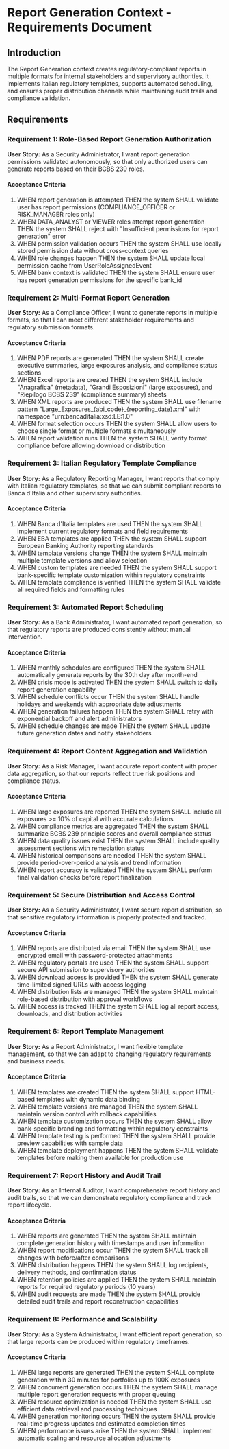 # Report Generation Context - Requirements Document

## Introduction

The Report Generation context creates regulatory-compliant reports in multiple formats for internal stakeholders and supervisory authorities. It implements Italian regulatory templates, supports automated scheduling, and ensures proper distribution channels while maintaining audit trails and compliance validation.

## Requirements

### Requirement 1: Role-Based Report Generation Authorization

**User Story:** As a Security Administrator, I want report generation permissions validated autonomously, so that only authorized users can generate reports based on their BCBS 239 roles.

#### Acceptance Criteria

1. WHEN report generation is attempted THEN the system SHALL validate user has report permissions (COMPLIANCE_OFFICER or RISK_MANAGER roles only)
2. WHEN DATA_ANALYST or VIEWER roles attempt report generation THEN the system SHALL reject with "Insufficient permissions for report generation" error
3. WHEN permission validation occurs THEN the system SHALL use locally stored permission data without cross-context queries
4. WHEN role changes happen THEN the system SHALL update local permission cache from UserRoleAssignedEvent
5. WHEN bank context is validated THEN the system SHALL ensure user has report generation permissions for the specific bank_id

### Requirement 2: Multi-Format Report Generation

**User Story:** As a Compliance Officer, I want to generate reports in multiple formats, so that I can meet different stakeholder requirements and regulatory submission formats.

#### Acceptance Criteria

1. WHEN PDF reports are generated THEN the system SHALL create executive summaries, large exposures analysis, and compliance status sections
2. WHEN Excel reports are created THEN the system SHALL include "Anagrafica" (metadata), "Grandi Esposizioni" (large exposures), and "Riepilogo BCBS 239" (compliance summary) sheets
3. WHEN XML reports are produced THEN the system SHALL use filename pattern "Large_Exposures_{abi_code}_{reporting_date}.xml" with namespace "urn:bancaditalia:xsd:LE:1.0"
4. WHEN format selection occurs THEN the system SHALL allow users to choose single format or multiple formats simultaneously
5. WHEN report validation runs THEN the system SHALL verify format compliance before allowing download or distribution

### Requirement 3: Italian Regulatory Template Compliance

**User Story:** As a Regulatory Reporting Manager, I want reports that comply with Italian regulatory templates, so that we can submit compliant reports to Banca d'Italia and other supervisory authorities.

#### Acceptance Criteria

1. WHEN Banca d'Italia templates are used THEN the system SHALL implement current regulatory formats and field requirements
2. WHEN EBA templates are applied THEN the system SHALL support European Banking Authority reporting standards
3. WHEN template versions change THEN the system SHALL maintain multiple template versions and allow selection
4. WHEN custom templates are needed THEN the system SHALL support bank-specific template customization within regulatory constraints
5. WHEN template compliance is verified THEN the system SHALL validate all required fields and formatting rules

### Requirement 3: Automated Report Scheduling

**User Story:** As a Bank Administrator, I want automated report generation, so that regulatory reports are produced consistently without manual intervention.

#### Acceptance Criteria

1. WHEN monthly schedules are configured THEN the system SHALL automatically generate reports by the 30th day after month-end
2. WHEN crisis mode is activated THEN the system SHALL switch to daily report generation capability
3. WHEN schedule conflicts occur THEN the system SHALL handle holidays and weekends with appropriate date adjustments
4. WHEN generation failures happen THEN the system SHALL retry with exponential backoff and alert administrators
5. WHEN schedule changes are made THEN the system SHALL update future generation dates and notify stakeholders

### Requirement 4: Report Content Aggregation and Validation

**User Story:** As a Risk Manager, I want accurate report content with proper data aggregation, so that our reports reflect true risk positions and compliance status.

#### Acceptance Criteria

1. WHEN large exposures are reported THEN the system SHALL include all exposures >= 10% of capital with accurate calculations
2. WHEN compliance metrics are aggregated THEN the system SHALL summarize BCBS 239 principle scores and overall compliance status
3. WHEN data quality issues exist THEN the system SHALL include quality assessment sections with remediation status
4. WHEN historical comparisons are needed THEN the system SHALL provide period-over-period analysis and trend information
5. WHEN report accuracy is validated THEN the system SHALL perform final validation checks before report finalization

### Requirement 5: Secure Distribution and Access Control

**User Story:** As a Security Administrator, I want secure report distribution, so that sensitive regulatory information is properly protected and tracked.

#### Acceptance Criteria

1. WHEN reports are distributed via email THEN the system SHALL use encrypted email with password-protected attachments
2. WHEN regulatory portals are used THEN the system SHALL support secure API submission to supervisory authorities
3. WHEN download access is provided THEN the system SHALL generate time-limited signed URLs with access logging
4. WHEN distribution lists are managed THEN the system SHALL maintain role-based distribution with approval workflows
5. WHEN access is tracked THEN the system SHALL log all report access, downloads, and distribution activities

### Requirement 6: Report Template Management

**User Story:** As a Report Administrator, I want flexible template management, so that we can adapt to changing regulatory requirements and business needs.

#### Acceptance Criteria

1. WHEN templates are created THEN the system SHALL support HTML-based templates with dynamic data binding
2. WHEN template versions are managed THEN the system SHALL maintain version control with rollback capabilities
3. WHEN template customization occurs THEN the system SHALL allow bank-specific branding and formatting within regulatory constraints
4. WHEN template testing is performed THEN the system SHALL provide preview capabilities with sample data
5. WHEN template deployment happens THEN the system SHALL validate templates before making them available for production use

### Requirement 7: Report History and Audit Trail

**User Story:** As an Internal Auditor, I want comprehensive report history and audit trails, so that we can demonstrate regulatory compliance and track report lifecycle.

#### Acceptance Criteria

1. WHEN reports are generated THEN the system SHALL maintain complete generation history with timestamps and user information
2. WHEN report modifications occur THEN the system SHALL track all changes with before/after comparisons
3. WHEN distribution happens THEN the system SHALL log recipients, delivery methods, and confirmation status
4. WHEN retention policies are applied THEN the system SHALL maintain reports for required regulatory periods (10 years)
5. WHEN audit requests are made THEN the system SHALL provide detailed audit trails and report reconstruction capabilities

### Requirement 8: Performance and Scalability

**User Story:** As a System Administrator, I want efficient report generation, so that large reports can be produced within regulatory timeframes.

#### Acceptance Criteria

1. WHEN large reports are generated THEN the system SHALL complete generation within 30 minutes for portfolios up to 100K exposures
2. WHEN concurrent generation occurs THEN the system SHALL manage multiple report generation requests with proper queuing
3. WHEN resource optimization is needed THEN the system SHALL use efficient data retrieval and processing techniques
4. WHEN generation monitoring occurs THEN the system SHALL provide real-time progress updates and estimated completion times
5. WHEN performance issues arise THEN the system SHALL implement automatic scaling and resource allocation adjustments